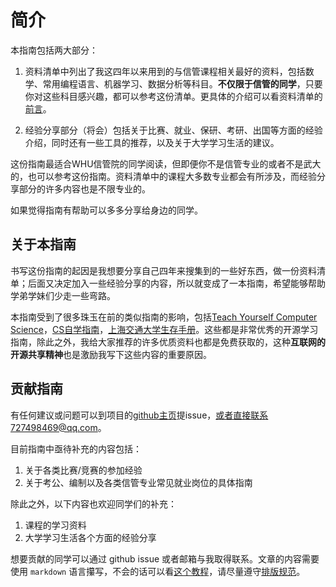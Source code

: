# 简介

本指南包括两大部分：

1. 资料清单中列出了我这四年以来用到的与信管课程相关最好的资料，包括数学、常用编程语言、机器学习、数据分析等科目。**不仅限于信管的同学**，只要你对这些科目感兴趣，都可以参考这份清单。更具体的介绍可以看资料清单的[前言](/资料清单-前言)。

2. 经验分享部分（将会）包括关于比赛、就业、保研、考研、出国等方面的经验介绍，同时还有一些工具的推荐，以及关于大学学习生活的建议。

这份指南最适合WHU信管院的同学阅读，但即便你不是信管专业的或者不是武大的，也可以参考这份指南。资料清单中的课程大多数专业都会有所涉及，而经验分享部分的许多内容也是不限专业的。

如果觉得指南有帮助可以多多分享给身边的同学。

## 关于本指南

书写这份指南的起因是我想要分享自己四年来搜集到的一些好东西，做一份资料清单；后面又决定加入一些经验分享的内容，所以就变成了一本指南，希望能够帮助学弟学妹们少走一些弯路。

本指南受到了很多珠玉在前的类似指南的影响，包括[Teach Yourself Computer Science](https://teachyourselfcs.com/)，[CS自学指南](https://csdiy.wiki/)，[上海交通大学生存手册](https://survivesjtu.gitbook.io/survivesjtumanual/)。这些都是非常优秀的开源学习指南，除此之外，我给大家推荐的许多优质资料也都是免费获取的，这种**互联网的开源共享精神**也是激励我写下这些内容的重要原因。

## 贡献指南

有任何建议或问题可以到项目的[github主页](https://github.com/wzkMaster/WHU-SIM-Life-Saver)提issue，或者直接联系727498469@qq.com。

目前指南中亟待补充的内容包括：

1. 关于各类比赛/竞赛的参加经验
2. 关于考公、编制以及各类信管专业常见就业岗位的具体指南

除此之外，以下内容也欢迎同学们的补充：

1. 课程的学习资料
2. 大学学习生活各个方面的经验分享

想要贡献的同学可以通过 github issue 或者邮箱与我取得联系。文章的内容需要使用 `markdown` 语言攥写，不会的话可以看[这个教程](https://www.runoob.com/markdown/md-tutorial.html)，请尽量遵守[排版规范](/markdown规范)。